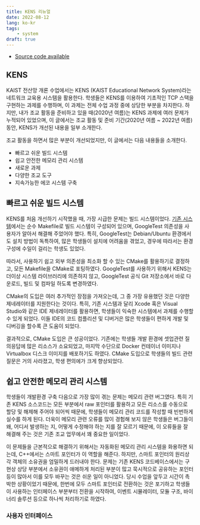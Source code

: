 ```yaml
---
title: KENS 리뉴얼
date: 2022-08-12
lang: ko-kr
tags:
    - system
draft: true
---
```


* [Source code available](https://github.com/ANLAB-KAIST/KENSv3)

## KENS

KAIST 전산망 개론 수업에서는 KENS (KAIST Educational Network System)라는 네트워크 교육용 시스템을 활용한다.
학생들은 KENS를 이용하여 기초적인 TCP 스택을 구현하는 과제를 수행하며, 이 과제는 전체 수업 과정 중에 상당한 부분을 차지한다.
하지만, 내가 조교 활동을 준비하고 있을 때(2020년 여름)는 KENS 과제에 여러 문제가 누적되어 있었으며, 이 글에서는 조교 활동 및 준비 기간(2020년 여름 ~ 2022년 여름)동안, KENS가 개선된 내용을 일부 소개한다.

조교 활동을 하면서 많은 부분이 개선되었지만, 이 글에서는 다음 내용들을 소개한다.

* 빠르고 쉬운 빌드 시스템
* 쉽고 안전한 메모리 관리 시스템
* 새로운 과제
* 다양한 조교 도구
* 지속가능한 에코 시스템 구축

## 빠르고 쉬운 빌드 시스템

KENS를 처음 개선하기 시작했을 때, 가장 시급한 문제는 빌드 시스템이었다.
[기존 시스템](https://github.com/ANLAB-KAIST/KENSv3/tree/v3.0)에서는 순수 Makefile로 빌드 시스템이 구성되어 있으며,
GoogleTest 의존성을 사용자가 알아서 해결해 주었어야 했다.
특히, GoogleTest는 Debian/Ubuntu 환경에서도 설치 방법이 독특하여, 많은 학생들이 설치에 어려움을 겪었고, 경우에 따라서는 환경 구성에 수일이 걸리는 학생도 있었다.

따라서, 사용하기 쉽고 외부 의존성을 최소화 할 수 있는 CMake를 활용하기로 결정하고, 모든 Makefile을 CMake로 포팅하였다.
GoogleTest를 사용하기 위해서 KENS는 더이상 시스템 라이브러리에 의존하지 않고, GoogleTest 공식 Git 저장소에서 바로 다운로드, 빌드 및 컴파일 하도록 변경하였다.

CMake의 도입은 여러 추가적인 장점을 가져오는데, 그 중 가장 유용했던 것은 다양한 제네레이터를 지원한다는 것이다.
특히, 기존 시스템과 달리 Xcode 혹은 Visual Studio와 같은 IDE 제네레이터를 활용하면, 학생들이 익숙한 시스템에서 과제를 수행할 수 있게 되었다.
이들 IDE의 코드 컴플리션 및 디버거은 많은 학생들이 편하게 개발 및 디버깅을 할수록 큰 도움이 되었다.

결과적으로, CMake 도입은 큰 성공이었다.
기존에는 학생들 개발 환경에 셋업관련 질의응답에 많은 리소스가 소요되었고, 마지막 수단으로 Docker 컨테이너 이미지나 Virtualbox 디스크 이미지를 배포하기도 하였다.
CMake 도입으로 학생들의 빌드 관련 질문은 거의 사라졌고, 학생 편의에가 크게 향상되었다.

## 쉽고 안전한 메모리 관리 시스템

학생들이 개발환경 구축 다음으로 가장 많이 겪는 문제는 메모리 관련 버그였다.
특히 기존 KENS 소스코드는 모든 부분에서 raw 포인터를 활용하고 모든 리소스를 수동으로 할당 및 해제해 주어야 되어씩 때문에,
학생들이 메모리 관리 코드를 작성할 때 빈번하게 실수를 하게 된다.
더욱이 메모리 관련 오류를 많이 경험해 보지 않은 학생들은 버그들이 왜, 어디서 발생하는 지, 어떻게 수정해야 하는 지를 잘 모르기 때문에,
이 오류들을 잘 해결해 주는 것은 기존 조교 업무에서 꽤 중요한 일이었다.

이 문제들을 근본적으로 해결하기 위해서는 자동화된 메모리 관리 시스템을 화용하면 되는데, C++에서는 스마트 포인터가 이 역할을 해준다.
하지만, 스마트 포인터의 원리상 각 객체의 소유권을 엄밀하게 드러내야 한다.
문제는 기존 KENS 코드베이스에서는 구현상 상당 부분에서 소유권이 애메하게 처리된 부분이 많고 묵시적으로 공유하는 포인터 등이 많아서 이를 모두 바꾸는 것은 쉬운 일이 아니었다.
당시 수업을 앞두고 시간이 촉박한 상황이었기 때문에, 한번에 모두 스마트 포인터로 전환하는 것은 포기하고 학생들이 사용하는 인터페이스 부분부터 전환을 시작하여, 이벤트 시뮬레이터, 모듈 구조, 바이너리 솔루션 등으로 하나씩 처리하기로 하였다.

### 사용자 인터페이스
